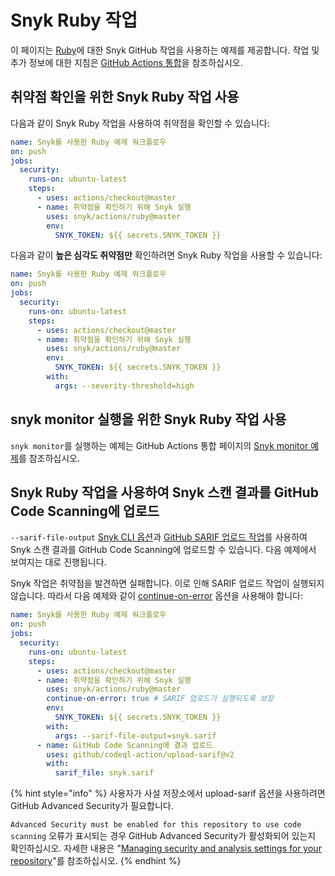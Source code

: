 # Snyk Ruby 작업

이 페이지는 [Ruby](https://github.com/snyk/actions/tree/master/ruby)에 대한 Snyk GitHub 작업을 사용하는 예제를 제공합니다. 작업 및 추가 정보에 대한 지침은 [GitHub Actions 통합](https://docs.snyk.io/integrations/ci-cd-integrations/github-actions-integration)을 참조하십시오.

## 취약점 확인을 위한 Snyk Ruby 작업 사용

다음과 같이 Snyk Ruby 작업을 사용하여 취약점을 확인할 수 있습니다:

```yaml
name: Snyk를 사용한 Ruby 예제 워크플로우
on: push
jobs:
  security:
    runs-on: ubuntu-latest
    steps:
      - uses: actions/checkout@master
      - name: 취약점을 확인하기 위해 Snyk 실행
        uses: snyk/actions/ruby@master
        env:
          SNYK_TOKEN: ${{ secrets.SNYK_TOKEN }}
```

다음과 같이 **높은 심각도 취약점만** 확인하려면 Snyk Ruby 작업을 사용할 수 있습니다:

```yaml
name: Snyk를 사용한 Ruby 예제 워크플로우
on: push
jobs:
  security:
    runs-on: ubuntu-latest
    steps:
      - uses: actions/checkout@master
      - name: 취약점을 확인하기 위해 Snyk 실행
        uses: snyk/actions/ruby@master
        env:
          SNYK_TOKEN: ${{ secrets.SNYK_TOKEN }}
        with:
          args: --severity-threshold=high
```

## snyk monitor 실행을 위한 Snyk Ruby 작업 사용

`snyk monitor`를 실행하는 예제는 GitHub Actions 통합 페이지의 [Snyk monitor 예제](https://docs.snyk.io/integrations/ci-cd-integrations/github-actions-integration#snyk-monitor-example)를 참조하십시오.

## Snyk Ruby 작업을 사용하여 Snyk 스캔 결과를 GitHub Code Scanning에 업로드

`--sarif-file-output` [Snyk CLI 옵션](https://docs.snyk.io/snyk-cli/cli-reference)과 [GitHub SARIF 업로드 작업](https://docs.github.com/en/code-security/secure-coding/uploading-a-sarif-file-to-github)를 사용하여 Snyk 스캔 결과를 GitHub Code Scanning에 업로드할 수 있습니다. 다음 예제에서 보여지는 대로 진행됩니다.

Snyk 작업은 취약점을 발견하면 실패합니다. 이로 인해 SARIF 업로드 작업이 실행되지 않습니다. 따라서 다음 예제와 같이 [continue-on-error](https://docs.github.com/en/actions/reference/workflow-syntax-for-github-actions#jobsjob\_idstepscontinue-on-error) 옵션을 사용해야 합니다:

```yaml
name: Snyk를 사용한 Ruby 예제 워크플로우
on: push
jobs:
  security:
    runs-on: ubuntu-latest
    steps:
      - uses: actions/checkout@master
      - name: 취약점을 확인하기 위해 Snyk 실행
        uses: snyk/actions/ruby@master
        continue-on-error: true # SARIF 업로드가 실행되도록 보장
        env:
          SNYK_TOKEN: ${{ secrets.SNYK_TOKEN }}
        with:
          args: --sarif-file-output=snyk.sarif
      - name: GitHub Code Scanning에 결과 업로드
        uses: github/codeql-action/upload-sarif@v2
        with:
          sarif_file: snyk.sarif
```

{% hint style="info" %}
사용자가 사설 저장소에서 upload-sarif 옵션을 사용하려면 GitHub Advanced Security가 필요합니다. &#x20;

`Advanced Security must be enabled for this repository to use code scanning` 오류가 표시되는 경우 GitHub Advanced Security가 활성화되어 있는지 확인하십시오. 자세한 내용은 "[Managing security and analysis settings for your repository](https://docs.github.com/en/repositories/managing-your-repositorys-settings-and-features/enabling-features-for-your-repository/managing-security-and-analysis-settings-for-your-repository)"를 참조하십시오.
{% endhint %}